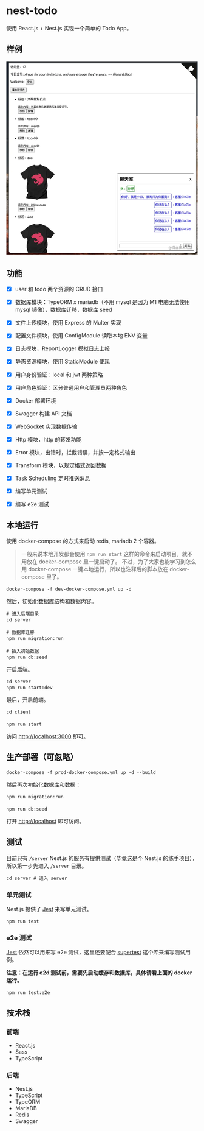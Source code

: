 # nest-todo

使用 React.js + Nest.js 实现一个简单的 Todo App。

## 样例

![](./screenshots/preview.webp)

## 功能

- [x] user 和 todo 两个资源的 CRUD 接口
- [x] 数据库模块：TypeORM x mariadb（不用 mysql 是因为 M1 电脑无法使用 mysql 镜像），数据库迁移，数据库 seed
- [x] 文件上传模块，使用 Express 的 Multer 实现
- [x] 配置文件模块，使用 ConfigModule 读取本地 ENV 变量
- [x] 日志模块，ReportLogger 模拟日志上报
- [x] 静态资源模块，使用 StaticModule 使现
- [x] 用户身份验证：local 和 jwt 两种策略
- [x] 用户角色验证：区分普通用户和管理员两种角色
- [x] Docker 部署环境
- [x] Swagger 构建 API 文档
- [x] WebSocket 实现数据传输
- [x] Http 模块，http 的转发功能
- [x] Error 模块，出错时，拦截错误，并按一定格式输出
- [x] Transform 模块，以规定格式返回数据
- [x] Task Scheduling 定时推送消息
- [x] 编写单元测试
- [x] 编写 e2e 测试


## 本地运行

使用 docker-compose 的方式来启动 redis, mariadb 2 个容器。

> 一般来说本地开发都会使用 `npm run start` 这样的命令来启动项目，就不用放在 docker-compose 里一键启动了。
> 不过，为了大家也能学习到怎么用 docker-compose 一键本地运行，所以也注释后的脚本放在 docker-compose 里了。

```shell
docker-compose -f dev-docker-compose.yml up -d
```

然后，初始化数据库结构和数据内容。

```shell
# 进入后端目录
cd server

# 数据库迁移
npm run migration:run

# 插入初始数据
npm run db:seed
```

开启后端。

```shell
cd server
npm run start:dev
```

最后，开启前端。

```shell
cd client

npm run start
```

访问 [http://localhost:3000](http://localhost:3000) 即可。

## 生产部署（可忽略）

```shell
docker-compose -f prod-docker-compose.yml up -d --build
```

然后再次初始化数据库和数据：

```shell
npm run migration:run

npm run db:seed
```

打开 [http://localhost](http://localhost) 即可访问。

## 测试

目前只有 `/server` Nest.js 的服务有提供测试（毕竟这是个 Nest.js 的练手项目），所以第一步先进入 `/server` 目录。

```shell
cd server # 进入 server
```

### 单元测试

Nest.js 提供了 [Jest](https://jestjs.io/) 来写单元测试。

```shell
npm run test
```

### e2e 测试

[Jest](https://jestjs.io/) 依然可以用来写 e2e 测试，这里还要配合 [supertest](https://www.npmjs.com/package/supertest) 这个库来编写测试用例。

**注意：在运行 e2d 测试前，需要先启动缓存和数据库，具体请看上面的 docker 运行。**

```shell
npm run test:e2e
```

## 技术栈

### 前端

* React.js
* Sass
* TypeScript

### 后端

* Nest.js
* TypeScript
* TypeORM
* MariaDB
* Redis
* Swagger
